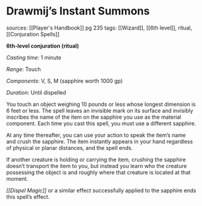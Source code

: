 # Drawmij’s Instant Summons
sources: [[Player's Handbook]] pg 235
tags: [[Wizard]], [[6th level]], ritual, [[Conjuration Spells]]

**6th-level conjuration (ritual)**

*Casting time*: 1 minute

*Range*: Touch

*Components*: V, S, M (sapphire worth 1000 gp)

*Duration*: Until dispelled

You touch an object weighing 10 pounds or less whose longest dimension is 6 feet or less. The spell leaves an invisible mark on its surface and invisibly inscribes the name of the item on the sapphire you use as the material component. Each time you cast this spell, you must use a different sapphire.

At any time thereafter, you can use your action to speak the item’s name and crush the sapphire. The item instantly appears in your hand regardless of physical or planar distances, and the spell ends.

If another creature is holding or carrying the item, crushing the sapphire doesn’t transport the item to you, but instead you learn who the creature possessing the object is and roughly where that creature is located at that moment.

*[[Dispel Magic]]* or a similar effect successfully applied to the sapphire ends this spell’s effect.
